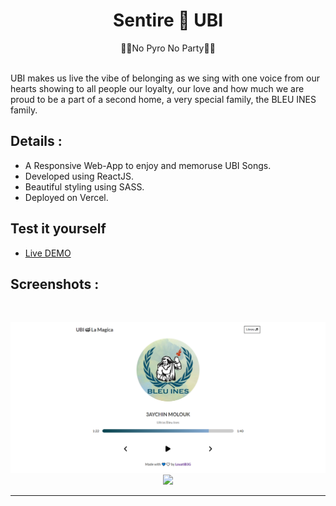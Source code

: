 <h1 align="center">Sentire 🥁 UBI</h1>



<p align="center">💙🤍No Pyro No Party💙🤍</p>

<br>
UBI makes us live the vibe of belonging as we sing with one voice from our hearts showing to all people our loyalty, our love and how much we are proud to be a part of a second home, a very special family, the BLEU INES family.

## Details : 
- A Responsive Web-App to enjoy and memoruse UBI Songs.
- Developed using ReactJS.
- Beautiful styling using SASS.
- Deployed on Vercel.
## Test it yourself
- [Live DEMO](https://ubi-09.vercel.app/)

## Screenshots :

<br>
<p align="center">
  <img  src="src/assets/images/screen 1.png">
  <img  src="src/assets/images/screen 2.png">
</p>

---
